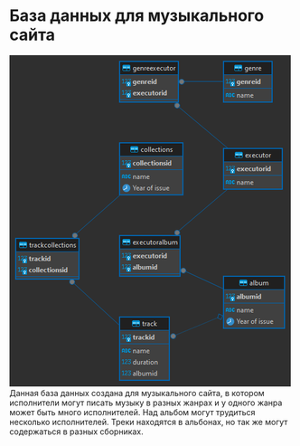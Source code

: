 # База данных для музыкального сайта
![Описание картинки](postgres%20-%20public.png)
Данная база данных создана для музыкального сайта, в котором исполнители могут писать музыку в разных жанрах и у одного жанра может быть много исполнителей. Над альбом могут трудиться несколько исполнителей. Треки находятся в альбонах, но так же могут содержаться в разных сборниках.